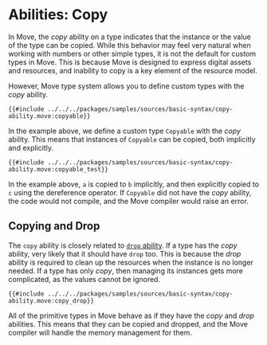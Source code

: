 # Abilities: Copy

In Move, the *copy* ability on a type indicates that the instance or the value of the type can be copied. While this behavior may feel very natural when working with numbers or other simple types, it is not the default for custom types in Move. This is because Move is designed to express digital assets and resources, and inability to copy is a key element of the resource model.

However, Move type system allows you to define custom types with the *copy* ability.

```move
{{#include ../../../packages/samples/sources/basic-syntax/copy-ability.move:copyable}}
```

In the example above, we define a custom type `Copyable` with the *copy* ability. This means that instances of `Copyable` can be copied, both implicitly and explicitly.

```move
{{#include ../../../packages/samples/sources/basic-syntax/copy-ability.move:copyable_test}}
```

In the example above, `a` is copied to `b` implicitly, and then explicitly copied to `c` using the dereference operator. If `Copyable` did not have the *copy* ability, the code would not compile, and the Move compiler would raise an error.

## Copying and Drop

The `copy` ability is closely related to [`drop` ability](./drop-ability.md). If a type has the *copy* ability, very likely that it should have `drop` too. This is because the *drop* ability is required to clean up the resources when the instance is no longer needed. If a type has only *copy*, then managing its instances gets more complicated, as the values cannot be ignored.

```move
{{#include ../../../packages/samples/sources/basic-syntax/copy-ability.move:copy_drop}}
```

All of the primitive types in Move behave as if they have the *copy* and *drop* abilities. This means that they can be copied and dropped, and the Move compiler will handle the memory management for them.
